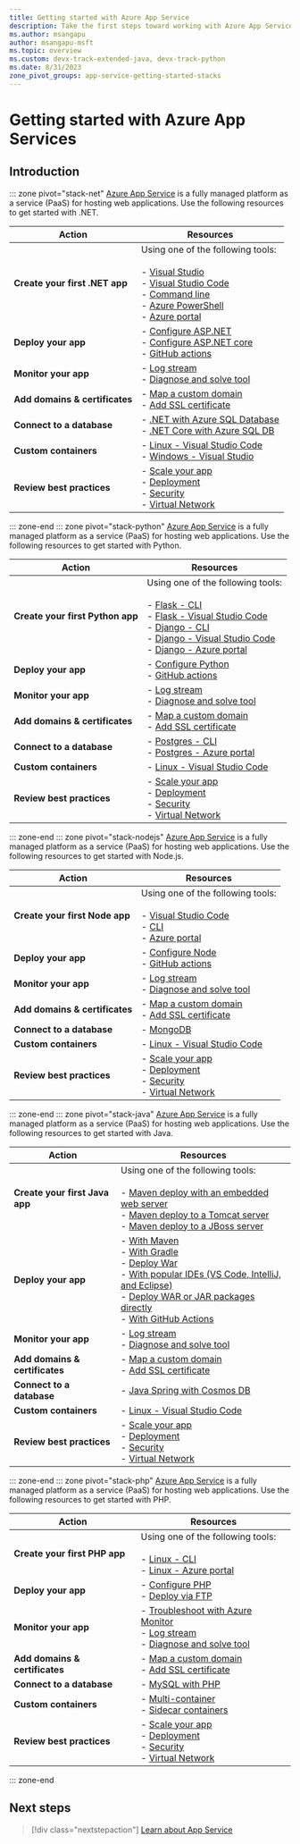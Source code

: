```yaml
---
title: Getting started with Azure App Service
description: Take the first steps toward working with Azure App Service.
ms.author: msangapu
author: msangapu-msft
ms.topic: overview
ms.custom: devx-track-extended-java, devx-track-python
ms.date: 8/31/2023
zone_pivot_groups: app-service-getting-started-stacks
---
```


# Getting started with Azure App Services

## Introduction
::: zone pivot="stack-net"
[Azure App Service](./overview.md) is a fully managed platform as a service (PaaS) for hosting web applications. Use the following resources to get started with .NET.

| Action | Resources |
| --- | --- |
| **Create your first .NET app** | Using one of the following tools:<br><br>- [Visual Studio](./quickstart-dotnetcore.md?tabs=net60&pivots=development-environment-vs)<br>- [Visual Studio Code](./quickstart-dotnetcore.md?tabs=net60&pivots=development-environment-vscode)<br>- [Command line](./quickstart-dotnetcore.md?tabs=net60&pivots=development-environment-cli)<br>- [Azure PowerShell](./quickstart-dotnetcore.md?tabs=net60&pivots=development-environment-ps)<br>- [Azure portal](./quickstart-dotnetcore.md?tabs=net60&pivots=development-environment-azure-portal) |
| **Deploy your app** | - [Configure ASP.NET](./configure-language-dotnet-framework.md)<br>- [Configure ASP.NET core](./configure-language-dotnetcore.md?pivots=platform-linux)<br>- [GitHub actions](./deploy-github-actions.md) |
| **Monitor your app**| - [Log stream](./troubleshoot-diagnostic-logs.md#stream-logs)<br>- [Diagnose and solve tool](./overview-diagnostics.md)|
| **Add domains & certificates** |- [Map a custom domain](./app-service-web-tutorial-custom-domain.md?tabs=root%2Cazurecli)<br>- [Add SSL certificate](./configure-ssl-certificate.md)|
| **Connect to a database** | - [.NET with Azure SQL Database](./app-service-web-tutorial-dotnet-sqldatabase.md)<br>- [.NET Core with Azure SQL DB](./tutorial-dotnetcore-sqldb-app.md)|
| **Custom containers** |- [Linux - Visual Studio Code](./quickstart-custom-container.md?tabs=dotnet&pivots=container-linux-vscode)<br>- [Windows - Visual Studio](./quickstart-custom-container.md?tabs=dotnet&pivots=container-windows-vs)|
| **Review best practices** | - [Scale your app](./manage-scale-up.md)<br>- [Deployment](./deploy-best-practices.md)<br>- [Security](/security/benchmark/azure/baselines/app-service-security-baseline?toc=/azure/app-service/toc.json)<br>- [Virtual Network](./configure-vnet-integration-enable.md)|
::: zone-end
::: zone pivot="stack-python"
[Azure App Service](./overview.md) is a fully managed platform as a service (PaaS) for hosting web applications. Use the following resources to get started with Python.

| Action | Resources |
| --- | --- |
| **Create your first Python app** | Using one of the following tools:<br><br>- [Flask - CLI](./quickstart-python.md?tabs=flask%2Cwindows%2Cazure-cli%2Cvscode-deploy%2Cdeploy-instructions-azportal%2Cterminal-bash%2Cdeploy-instructions-zip-azcli)<br>- [Flask - Visual Studio Code](./quickstart-python.md?tabs=flask%2Cwindows%2Cvscode-aztools%2Cvscode-deploy%2Cdeploy-instructions-azportal%2Cterminal-bash%2Cdeploy-instructions-zip-azcli)<br>- [Django - CLI](./quickstart-python.md?tabs=django%2Cwindows%2Cazure-cli%2Cvscode-deploy%2Cdeploy-instructions-azportal%2Cterminal-bash%2Cdeploy-instructions-zip-azcli)<br>- [Django - Visual Studio Code](./quickstart-python.md?tabs=django%2Cwindows%2Cvscode-aztools%2Cvscode-deploy%2Cdeploy-instructions-azportal%2Cterminal-bash%2Cdeploy-instructions-zip-azcli)<br>- [Django - Azure portal](./quickstart-python.md?tabs=django%2Cwindows%2Cazure-portal%2Cvscode-deploy%2Cdeploy-instructions-azportal%2Cterminal-bash%2Cdeploy-instructions-zip-azcli) |
| **Deploy your app** | - [Configure Python](configure-language-python.md)<br>- [GitHub actions](./deploy-github-actions.md) |
| **Monitor your app**| - [Log stream](./troubleshoot-diagnostic-logs.md#stream-logs)<br>- [Diagnose and solve tool](./overview-diagnostics.md)|
| **Add domains & certificates** |- [Map a custom domain](./app-service-web-tutorial-custom-domain.md?tabs=root%2Cazurecli)<br>- [Add SSL certificate](./configure-ssl-certificate.md)|
| **Connect to a database** | - [Postgres - CLI](./tutorial-python-postgresql-app.md?tabs=flask%2Cwindows&pivots=deploy-azd)<br>- [Postgres - Azure portal](./tutorial-python-postgresql-app.md?tabs=flask%2Cwindows&pivots=deploy-portal)|
| **Custom containers** |- [Linux - Visual Studio Code](./quickstart-custom-container.md?tabs=python&pivots=container-linux-vscode)|
| **Review best practices** | - [Scale your app](./manage-scale-up.md)<br>- [Deployment](./deploy-best-practices.md)<br>- [Security](/security/benchmark/azure/baselines/app-service-security-baseline?toc=/azure/app-service/toc.json)<br>- [Virtual Network](./configure-vnet-integration-enable.md)|
::: zone-end
::: zone pivot="stack-nodejs"
[Azure App Service](./overview.md) is a fully managed platform as a service (PaaS) for hosting web applications. Use the following resources to get started with Node.js.

| Action | Resources |
| --- | --- |
| **Create your first Node app** | Using one of the following tools:<br><br>- [Visual Studio Code](./quickstart-nodejs.md?tabs=linux&pivots=development-environment-vscode)<br>- [CLI](./quickstart-nodejs.md?tabs=linux&pivots=development-environment-cli)<br>- [Azure portal](./quickstart-nodejs.md?tabs=linux&pivots=development-environment-azure-portal) |
| **Deploy your app** | - [Configure Node](./configure-language-nodejs.md?pivots=platform-linux)<br>- [GitHub actions](./deploy-github-actions.md) |
| **Monitor your app**| - [Log stream](./troubleshoot-diagnostic-logs.md#stream-logs)<br>- [Diagnose and solve tool](./overview-diagnostics.md)|
| **Add domains & certificates** |- [Map a custom domain](./app-service-web-tutorial-custom-domain.md?tabs=root%2Cazurecli)<br>- [Add SSL certificate](./configure-ssl-certificate.md)|
| **Connect to a database** | - [MongoDB](./tutorial-nodejs-mongodb-app.md)|
| **Custom containers** |- [Linux - Visual Studio Code](./quickstart-custom-container.md?tabs=node&pivots=container-linux-vscode)|
| **Review best practices** | - [Scale your app](./manage-scale-up.md)<br>- [Deployment](./deploy-best-practices.md)<br>- [Security](/security/benchmark/azure/baselines/app-service-security-baseline?toc=/azure/app-service/toc.json)<br>- [Virtual Network](./configure-vnet-integration-enable.md)|
::: zone-end
::: zone pivot="stack-java"
[Azure App Service](./overview.md) is a fully managed platform as a service (PaaS) for hosting web applications. Use the following resources to get started with Java.

| Action | Resources |
| --- | --- |
| **Create your first Java app** | Using one of the following tools:<br><br>- [Maven deploy with an embedded web server](./quickstart-java.md?pivots=java-maven-quarkus)<br>- [Maven deploy to a Tomcat server](./quickstart-java.md?pivots=java-maven-tomcat)<br>- [Maven deploy to a JBoss server](./quickstart-java.md?pivots=java-maven-jboss) |
| **Deploy your app** | - [With Maven](configure-language-java.md?pivots=platform-linux#maven)<br>- [With Gradle](configure-language-java.md?pivots=platform-linux#gradle)<br>- [Deploy War](./deploy-zip.md?tabs=cli#deploy-warjarear-packages)<br>- [With popular IDEs (VS Code, IntelliJ, and Eclipse)](configure-language-java.md?pivots=platform-linux#ides)<br>- [Deploy WAR or JAR packages directly](./deploy-zip.md?tabs=cli#deploy-warjarear-packages)<br>- [With GitHub Actions](./deploy-github-actions.md) |
| **Monitor your app**| - [Log stream](./troubleshoot-diagnostic-logs.md#stream-logs)<br>- [Diagnose and solve tool](./overview-diagnostics.md)|
| **Add domains & certificates** |- [Map a custom domain](./app-service-web-tutorial-custom-domain.md?tabs=root%2Cazurecli)<br>- [Add SSL certificate](./configure-ssl-certificate.md)|
| **Connect to a database** |- [Java Spring with Cosmos DB](./tutorial-java-spring-cosmosdb.md)|
| **Custom containers** |- [Linux - Visual Studio Code](./quickstart-custom-container.md?tabs=python&pivots=container-linux-vscode)|
| **Review best practices** | - [Scale your app](./manage-scale-up.md)<br>- [Deployment](./deploy-best-practices.md)<br>- [Security](/security/benchmark/azure/baselines/app-service-security-baseline?toc=/azure/app-service/toc.json)<br>- [Virtual Network](./configure-vnet-integration-enable.md)|
::: zone-end
::: zone pivot="stack-php"
[Azure App Service](./overview.md) is a fully managed platform as a service (PaaS) for hosting web applications. Use the following resources to get started with PHP.

| Action | Resources |
| --- | --- |
| **Create your first PHP app** | Using one of the following tools:<br><br>- [Linux - CLI](./quickstart-php.md?tabs=cli&pivots=platform-linux)<br>- [Linux - Azure portal](./quickstart-php.md?tabs=portal&pivots=platform-linux) |
| **Deploy your app** | - [Configure PHP](./configure-language-php.md?pivots=platform-linux)<br>- [Deploy via FTP](./deploy-ftp.md?tabs=portal)|
| **Monitor your app**|- [Troubleshoot with Azure Monitor](./tutorial-troubleshoot-monitor.md)<br>- [Log stream](./troubleshoot-diagnostic-logs.md#stream-logs)<br>- [Diagnose and solve tool](./overview-diagnostics.md)|
| **Add domains & certificates** |- [Map a custom domain](./app-service-web-tutorial-custom-domain.md?tabs=root%2Cazurecli)<br>- [Add SSL certificate](./configure-ssl-certificate.md)|
| **Connect to a database** | - [MySQL with PHP](./tutorial-php-mysql-app.md)|
| **Custom containers** |- [Multi-container](./quickstart-multi-container.md)<br>- [Sidecar containers](tutorial-custom-container-sidecar.md)|
| **Review best practices** | - [Scale your app]()<br>- [Deployment](./deploy-best-practices.md)<br>- [Security](/security/benchmark/azure/baselines/app-service-security-baseline?toc=/azure/app-service/toc.json)<br>- [Virtual Network](./configure-vnet-integration-enable.md)|
::: zone-end

## Next steps

> [!div class="nextstepaction"]
> [Learn about App Service](./overview.md)
